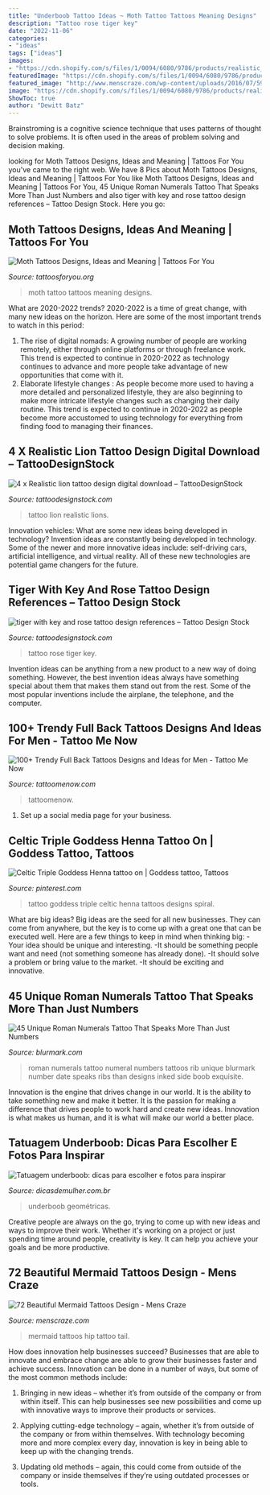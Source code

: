 ```yaml
---
title: "Underboob Tattoo Ideas ~ Moth Tattoo Tattoos Meaning Designs"
description: "Tattoo rose tiger key"
date: "2022-11-06"
categories:
- "ideas"
tags: ["ideas"]
images:
- "https://cdn.shopify.com/s/files/1/0094/6080/9786/products/realistic_tiger_with_key_and_rose_tattoo_design_1200x1200.jpg?v=1575645914"
featuredImage: "https://cdn.shopify.com/s/files/1/0094/6080/9786/products/realistic_tiger_with_key_and_rose_tattoo_design_1200x1200.jpg?v=1575645914"
featured_image: "http://www.menscraze.com/wp-content/uploads/2016/07/59-hip-mermaid-tattoos.jpg"
image: "https://cdn.shopify.com/s/files/1/0094/6080/9786/products/realistic_tiger_with_key_and_rose_tattoo_design_1200x1200.jpg?v=1575645914"
ShowToc: true
author: "Dewitt Batz"
---
```



Brainstroming is a cognitive science technique that uses patterns of thought to solve problems. It is often used in the areas of problem solving and decision making.

	

		
looking for Moth Tattoos Designs, Ideas and Meaning | Tattoos For You you've came to the right web. We have 8 Pics about Moth Tattoos Designs, Ideas and Meaning | Tattoos For You like Moth Tattoos Designs, Ideas and Meaning | Tattoos For You, 45 Unique Roman Numerals Tattoo That Speaks More Than Just Numbers and also tiger with key and rose tattoo design references – Tattoo Design Stock. Here you go:
		
    
## Moth Tattoos Designs, Ideas And Meaning | Tattoos For You

<img loading=lazy src="https://www.tattoosforyou.org/wp-content/uploads/2016/05/Moth-Tattoo-Images.jpg" onerror="this.onerror=null;this.src='https://tse1.mm.bing.net/th?id=OIP.DeiVs0QCZecPkSq2hEyamQHaHa&amp;pid=15.1';" alt="Moth Tattoos Designs, Ideas and Meaning | Tattoos For You">

_Source: tattoosforyou.org_

>moth tattoo tattoos meaning designs. 

	

What are 2020-2022 trends?
2020-2022 is a time of great change, with many new ideas on the horizon. Here are some of the most important trends to watch in this period: 
1. The rise of digital nomads: A growing number of people are working remotely, either through online platforms or through freelance work. This trend is expected to continue in 2020-2022 as technology continues to advance and more people take advantage of new opportunities that come with it. 
2. Elaborate lifestyle changes : As people become more used to having a more detailed and personalized lifestyle, they are also beginning to make more intricate lifestyle changes such as changing their daily routine. This trend is expected to continue in 2020-2022 as people become more accustomed to using technology for everything from finding food to managing their finances. 

    
## 4 X Realistic Lion Tattoo Design Digital Download – TattooDesignStock

<img loading=lazy src="https://cdn.shopify.com/s/files/1/0094/6080/9786/products/Realistic_lions_tattoo_design_CL2_4bd26fdb-d0bd-4ca0-b373-e2dea53b673b_1200x1200.jpg?v=1582192246" onerror="this.onerror=null;this.src='https://tse1.mm.bing.net/th?id=OIP.oZzkV8R2zuWDoZUaHKLhXAHaIj&amp;pid=15.1';" alt="4 x Realistic lion tattoo design digital download – TattooDesignStock">

_Source: tattoodesignstock.com_

>tattoo lion realistic lions. 

	

Innovation vehicles: What are some new ideas being developed in technology?
Invention ideas are constantly being developed in technology. Some of the newer and more innovative ideas include: self-driving cars, artificial intelligence, and virtual reality. All of these new technologies are potential game changers for the future.

    
## Tiger With Key And Rose Tattoo Design References – Tattoo Design Stock

<img loading=lazy src="https://cdn.shopify.com/s/files/1/0094/6080/9786/products/realistic_tiger_with_key_and_rose_tattoo_design_1200x1200.jpg?v=1575645914" onerror="this.onerror=null;this.src='https://tse4.mm.bing.net/th?id=OIP.8gE11d4SmYSiO57LqXIcHwHaHa&amp;pid=15.1';" alt="tiger with key and rose tattoo design references – Tattoo Design Stock">

_Source: tattoodesignstock.com_

>tattoo rose tiger key. 

	

Invention ideas can be anything from a new product to a new way of doing something. However, the best invention ideas always have something special about them that makes them stand out from the rest. Some of the most popular inventions include the airplane, the telephone, and the computer.

    
## 100+ Trendy Full Back Tattoos Designs And Ideas For Men - Tattoo Me Now

<img loading=lazy src="https://www.tattoomenow.com/tattoo-designs/wp-content/uploads/2020/07/back-tattoo-for-men-12.jpg" onerror="this.onerror=null;this.src='https://tse3.mm.bing.net/th?id=OIP.rfIdEzAnPz6_Qo9e0JNWHQAAAA&amp;pid=15.1';" alt="100+ Trendy Full Back Tattoos Designs and Ideas for Men - Tattoo Me Now">

_Source: tattoomenow.com_

>tattoomenow. 

	

1. Set up a social media page for your business.

    
## Celtic Triple Goddess Henna Tattoo On | Goddess Tattoo, Tattoos

<img loading=lazy src="https://i.pinimg.com/736x/1b/25/79/1b2579fe7641bca1bce214c68604d449.jpg" onerror="this.onerror=null;this.src='https://tse3.mm.bing.net/th?id=OIP.X0vD6YWHgIqg10yGLNBaTwHaJ3&amp;pid=15.1';" alt="Celtic Triple Goddess Henna tattoo on | Goddess tattoo, Tattoos">

_Source: pinterest.com_

>tattoo goddess triple celtic henna tattoos designs spiral. 

	

What are big ideas?
Big ideas are the seed for all new businesses. They can come from anywhere, but the key is to come up with a great one that can be executed well. Here are a few things to keep in mind when thinking big: 
-Your idea should be unique and interesting. 
-It should be something people want and need (not something someone has already done). 
-It should solve a problem or bring value to the market. 
-It should be exciting and innovative.

    
## 45 Unique Roman Numerals Tattoo That Speaks More Than Just Numbers

<img loading=lazy src="http://www.blurmark.com/wp-content/uploads/2017/06/Ribs-Inked-With-Small-Roman-Numerals.jpg" onerror="this.onerror=null;this.src='https://tse3.mm.bing.net/th?id=OIP.0ocL1Of8yIZgfindFZuMYQHaNV&amp;pid=15.1';" alt="45 Unique Roman Numerals Tattoo That Speaks More Than Just Numbers">

_Source: blurmark.com_

>roman numerals tattoo numeral numbers tattoos rib unique blurmark number date speaks ribs than designs inked side boob exquisite. 

	

Innovation is the engine that drives change in our world. It is the ability to take something new and make it better. It is the passion for making a difference that drives people to work hard and create new ideas. Innovation is what makes us human, and it is what will make our world a better place.

    
## Tatuagem Underboob: Dicas Para Escolher E Fotos Para Inspirar

<img loading=lazy src="https://www.dicasdemulher.com.br/wp-content/uploads/2016/06/tattoo-underboob-geometrica.jpg" onerror="this.onerror=null;this.src='https://tse3.mm.bing.net/th?id=OIP.k4MhD182pTKiou4_XDRuXgHaHa&amp;pid=15.1';" alt="Tatuagem underboob: dicas para escolher e fotos para inspirar">

_Source: dicasdemulher.com.br_

>underboob geométricas. 

	

Creative people are always on the go, trying to come up with new ideas and ways to improve their work. Whether it's working on a project or just spending time around people, creativity is key. It can help you achieve your goals and be more productive.

    
## 72 Beautiful Mermaid Tattoos Design - Mens Craze

<img loading=lazy src="http://www.menscraze.com/wp-content/uploads/2016/07/59-hip-mermaid-tattoos.jpg" onerror="this.onerror=null;this.src='https://tse1.mm.bing.net/th?id=OIP.2ZDnCJ8XDHUCvkrpTOWb8wHaJ4&amp;pid=15.1';" alt="72 Beautiful Mermaid Tattoos Design - Mens Craze">

_Source: menscraze.com_

>mermaid tattoos hip tattoo tail. 

	

How does innovation help businesses succeed?
Businesses that are able to innovate and embrace change are able to grow their businesses faster and achieve success. Innovation can be done in a number of ways, but some of the most common methods include:
1. Bringing in new ideas – whether it’s from outside of the company or from within itself. This can help businesses see new possibilities and come up with innovative ways to improve their products or services.

2. Applying cutting-edge technology – again, whether it’s from outside of the company or from within themselves. With technology becoming more and more complex every day, innovation is key in being able to keep up with the changing trends.

3. Updating old methods – again, this could come from outside of the company or inside themselves if they’re using outdated processes or tools.


